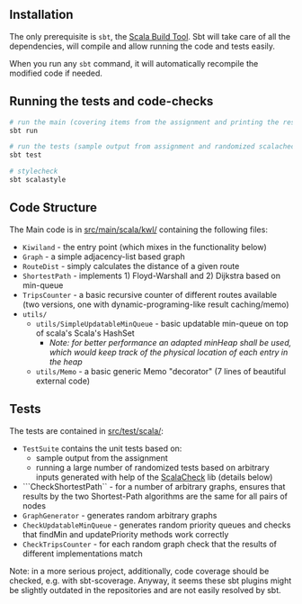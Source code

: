 Installation
----------------------------
The only prerequisite is ```sbt```, the [Scala Build Tool](www.scala-sbt.org). 
Sbt will take care of all the dependencies, will compile and allow running the code and  tests easily. 
  
When you run any ```sbt``` command, it  will automatically recompile the modified code if needed.

Running the tests and code-checks
----------------------------
```bash
# run the main (covering items from the assignment and printing the results)
sbt run

# run the tests (sample output from assignment and randomized scalacheck tests)
sbt test

# stylecheck
sbt scalastyle
```

Code Structure
----------------------------
The Main code is in [src/main/scala/kwl/](src/main/scala/kwl/) containing the following files:

 * ```Kiwiland``` - the entry point (which mixes in the functionality below)
 * ```Graph``` - a simple adjacency-list based graph
 * ```RouteDist``` - simply calculates the distance of a given route
 * ```ShortestPath``` - implements 1) Floyd-Warshall and 2) Dijkstra based on min-queue
 * ```TripsCounter``` - a basic recursive counter of different routes available 
     (two versions, one with dynamic-programing-like result caching/memo)
 * ```utils/```
   - ```utils/SimpleUpdatableMinQueue``` - basic updatable min-queue on top of scala's Scala's HashSet
     * *Note: for better performance an adapted minHeap shall be used, which would keep track of the physical location of each entry in the heap*
   - ```utils/Memo``` - a basic generic Memo "decorator" (7 lines of beautiful external code)     

Tests
----------------------------
The tests are contained in [src/test/scala/](src/test/scala/):
 
 * ```TestSuite``` contains the unit tests based on:
     - sample output from the assignment
     - running a large number of randomized tests based on arbitrary inputs generated with help of the [ScalaCheck](www.scalacheck.org) lib (details below)
 * ```CheckShortestPath`` - for a number of arbitrary graphs, ensures that results by the two Shortest-Path algorithms are the same for all pairs of nodes  
 * ```GraphGenerator``` - generates random arbitrary graphs
 * ```CheckUpdatableMinQueue``` - generates random priority queues and checks that findMin and updatePriority methods work correctly
 * ```CheckTripsCounter``` - for each random graph check that the results of different implementations match

Note: in a more serious project, additionally, code coverage should be checked, e.g. with sbt-scoverage. 
Anyway, it seems these sbt plugins might be slightly outdated in the repositories and are not easily resolved by sbt.
